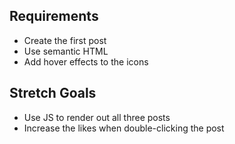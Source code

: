 ## Requirements

+ Create the first post
+ Use semantic HTML
+ Add hover effects to the icons

## Stretch Goals

+ Use JS to render out all three posts
+ Increase the likes when double-clicking the post